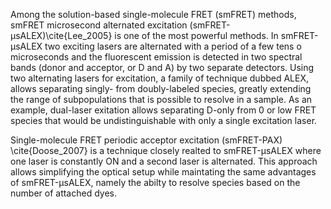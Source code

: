 Among the solution-based single-molecule FRET (smFRET)
methods, smFRET microsecond alternated excitation 
(smFRET-μsALEX)\cite{Lee_2005} is one of the most powerful
methods. In smFRET-μsALEX two exciting lasers are alternated with a
period of a few tens o microseconds and the fluorescent emission is
detected in two spectral bands (donor and acceptor, or D and A) by two 
separate detectors. Using two alternating lasers for excitation,
a family of technique dubbed ALEX, allows separating 
singly- from doubly-labeled species, greatly extending the range of subpopulations that is possible to resolve in a sample. 
As an example, dual-laser exitation allows separating D-only from 0 or low FRET species that would be undistinguishable with only a single excitation laser.

Single-molecule FRET periodic acceptor excitation (smFRET-PAX) \cite{Doose_2007} is a technique closely realted to smFRET-μsALEX where one laser is constantly ON and a second laser is alternated. This approach allows simplifying the optical
setup while maintating the same advantages of smFRET-μsALEX, namely the abilty
to resolve species based on the number of attached dyes.